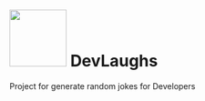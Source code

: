 # <img src="https://cdn-icons-png.freepik.com/512/3220/3220623.png?ga=GA1.1.1514156874.1704645895" width="100px">  DevLaughs 
Project for generate random jokes for Developers
